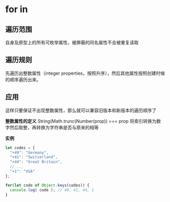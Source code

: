 # for in
## 遍历范围
自身及原型上的所有可枚举属性，被屏蔽的同名属性不会被重复读取
## 遍历规则
先遍历出整数属性（integer properties，按照升序），然后其他属性按照创建时候的顺序遍历出来。

## 应用
这样只要保证不出现整数属性，那么就可以兼容旧版本和新版本的遍历顺序了

**整数属性的定义**
String(Math.trunc(Number(prop)) === prop
将索引转换为数字然后取整，再转换为字符串是否与原来的相等

**实例**
```js
let codes = {
  "+49": "Germany",
  "+41": "Switzerland",
  "+44": "Great Britain",
  // ..,
  "+1": "USA"
};

for(let code of Object.keys(codes)) {
  console.log( code ); // 49, 41, 44, 1
}
```